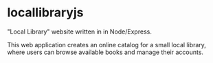 # locallibraryjs
"Local Library" website written in in Node/Express.

This web application creates an online catalog for a small local library, where users can browse available books and manage their accounts.
